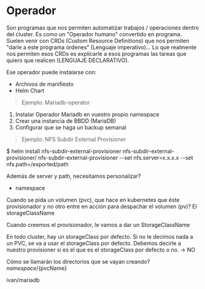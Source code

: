 
# Operador

Son programas que nos permiten automatizar trabajos / operaciones dentro del cluster. Es como un "Operador humano" convertido en programa. Suelen venir con CRDs (Custom Resource Definitions) que nos permiten "darle a este programa órdenes" (Lenguaje imperativo)... Lo que realmente nos permiten esos CRDs es explicarle a esos programas las tareas que quiero que realicen (LENGUAJE DECLARATIVO).

Ese operador puede instalarse con:
- Archivos de manifiesto
- Helm Chart

> Ejemplo: Mariadb-operator

1. Instalar Operador Mariadb en vuestro propio namespace
2. Crear una instancia de BBDD (MariaDB)
3. Configurar que se haga un backup semanal


> Ejemplo: NFS Subdir External Provisioner

$ helm install nfs-subdir-external-provisioner 
               nfs-subdir-external-provisioner/
               nfs-subdir-external-provisioner
                --set nfs.server=x.x.x.x 
                --set nfs.path=/exported/path

Además de server y path, necesitamos personalizar?
- namespace

Cuando se pida un volumen (pvc), que hace en kubernetes que éste provisionador y no otro entre en acción para despachar el volumen (pv)? El storageClassName

Cuando creemos el provisionador, le vamos a dar un StorageClassName

En todo cluster, hay un storageClass por defecto. Si no le decimos nada a un PVC, se va a usar el storageClass por defecto. Debemos decirle a nuestro provisioner si es el que es el storageClass por defecto o no. -> NO

Cómo se llamarán los directorios que se vayan creando?
${namespace}/${pvcName}

ivan/mariadb